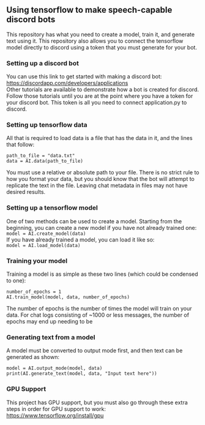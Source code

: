 ## Using tensorflow to make speech-capable discord bots
This repository has what you need to create a model, train it, and generate text using it.
This repository also allows you to connect the tensorflow model directly to discord using a token that you must generate for your bot.
### Setting up a discord bot
You can use this link to get started with making a discord bot:  
https://discordapp.com/developers/applications  
Other tutorials are available to demonstrate how a bot is created for discord. Follow those tutorials until you are at the point where you have a token for your discord bot. This token is all you need to connect application.py to discord.
### Setting up tensorflow data
All that is required to load data is a file that has the data in it, and the lines that follow:
```
path_to_file = "data.txt"
data = AI.data(path_to_file)
```
You must use a relative or absolute path to your file. There is no strict rule to how you format your data, but you should know that the bot will attempt to replicate the text in the file. Leaving chat metadata in files may not have desired results.
### Setting up a tensorflow model
One of two methods can be used to create a model. Starting from the beginning, you can create a new model if you have not already trained one:  
`model = AI.create_model(data)`  
If you have already trained a model, you can load it like so:  
`model = AI.load_model(data)`  
### Training your model
Training a model is as simple as these two lines (which could be condensed to one):
```
number_of_epochs = 1
AI.train_model(model, data, number_of_epochs)
```
The number of epochs is the number of times the model will train on your data. For chat logs consisting of ~1000 or less messages, the number of epochs may end up needing to be 
### Generating text from a model
A model must be converted to output mode first, and then text can be generated as shown:
```
model = AI.output_mode(model, data)
print(AI.generate_text(model, data, "Input text here"))
```
### GPU Support
This project has GPU support, but you must also go through these extra steps in order for GPU support to work:
https://www.tensorflow.org/install/gpu
